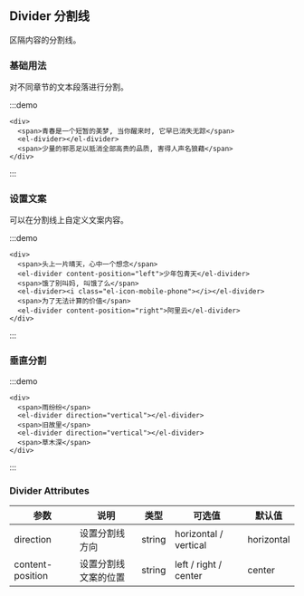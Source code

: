 ## Divider 分割线

区隔内容的分割线。

### 基础用法

对不同章节的文本段落进行分割。

:::demo

```vue
<div>
  <span>青春是一个短暂的美梦, 当你醒来时, 它早已消失无踪</span>
  <el-divider></el-divider>
  <span>少量的邪恶足以抵消全部高贵的品质, 害得人声名狼藉</span>
</div>
```

:::

### 设置文案

可以在分割线上自定义文案内容。

:::demo

```vue
<div>
  <span>头上一片晴天，心中一个想念</span>
  <el-divider content-position="left">少年包青天</el-divider>
  <span>饿了别叫妈, 叫饿了么</span>
  <el-divider><i class="el-icon-mobile-phone"></i></el-divider>
  <span>为了无法计算的价值</span>
  <el-divider content-position="right">阿里云</el-divider>
</div>
```

:::

### 垂直分割

:::demo

```vue
<div>
  <span>雨纷纷</span>
  <el-divider direction="vertical"></el-divider>
  <span>旧故里</span>
  <el-divider direction="vertical"></el-divider>
  <span>草木深</span>
</div>
```

:::

### Divider Attributes

| 参数             | 说明                 | 类型   | 可选值                | 默认值     |
| ---------------- | -------------------- | ------ | --------------------- | ---------- |
| direction        | 设置分割线方向       | string | horizontal / vertical | horizontal |
| content-position | 设置分割线文案的位置 | string | left / right / center | center     |
